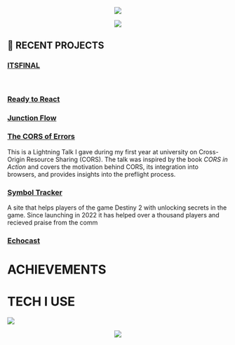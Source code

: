 <p align="center">
  <img src="https://capsule-render.vercel.app/api?type=waving&height=300&color=26bbff&text=ASTRAL%20LABS&fontColor=ffffff"/>
</p>

<center>
  <img src="https://media4.giphy.com/media/v1.Y2lkPTc5MGI3NjExNzl6OXZtcDFlcGs0aWJoZ3k5MXhheW85ZWE3YmVhNGY3dDljdHRsciZlcD12MV9pbnRlcm5hbF9naWZfYnlfaWQmY3Q9Zw/1sfScbaA2DKcGLVYev/giphy.gif"/>
</center>

<h2>📝 RECENT PROJECTS</h2>
<h3><a href="https://itsfinal.net">ITSFINAL</a><br></h3>
<p><br></p>
<h3><a href="https://readytoreact.net/">Ready to React</a><br></h3>
<p></p>
<h3><a href="https://cs261-prod.pages.dev/">Junction Flow</a><br></h3>
<p></p>
<h3><a href="https://youtu.be/nFrap_AjdP4?si=6MdG9qj0C7nYvRTy">The CORS of Errors</a><br></h3>
<p>This is a Lightning Talk I gave during my first year at university on Cross-Origin Resource Sharing (CORS). The talk was inspired by the book <i>CORS in Action</i> and covers the motivation behind CORS, its integration into browsers, and provides insights into the preflight process.</p>
<h3><a href="https://symboltracker.net">Symbol Tracker</a><br></h3>
<p>A site that helps players of the game Destiny 2 with unlocking secrets in the game. Since launching in 2022 it has helped over a thousand players and recieved praise from the comm</p>
<h3><a href="">Echocast</a><br></h3>
<p></p>

<div>
  <h1>ACHIEVEMENTS</h1>
</div>

<div>
  <h1>TECH I USE</h1>
  <img src="https://skillicons.dev/icons?i=js,ts,html,css,react,nextjs,redux,tailwind,nodejs,mongodb,postgres,cloudflare,vite,git)"/>
</div>

<p align="center">
  <img src="https://capsule-render.vercel.app/api?type=waving&height=300&color=26bbff&text=END%20OF%20LINE&fontColor=ffffff&section=footer"/>
</p>
